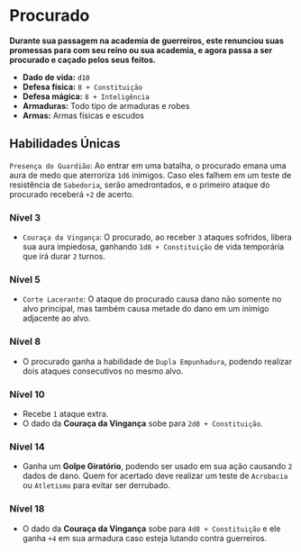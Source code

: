 # Procurado
**Durante sua passagem na academia de guerreiros, este renunciou suas promessas para com seu reino ou sua academia, e agora passa a ser procurado e caçado pelos seus feitos.**

- **Dado de vida:** `d10`
- **Defesa física:** `8 + Constituição`
- **Defesa mágica:** `8 + Inteligência`
- **Armaduras:** Todo tipo de armaduras e robes
- **Armas:** Armas físicas e escudos

## Habilidades Únicas
`Presença do Guardião`: Ao entrar em uma batalha, o procurado emana uma aura de medo que aterroriza `1d6` inimigos. Caso eles falhem em um teste de resistência de `Sabedoria`, serão amedrontados, e o primeiro ataque do procurado receberá `+2` de acerto.

### Nível 3
- `Couraça da Vingança`: O procurado, ao receber `3` ataques sofridos, libera sua aura impiedosa, ganhando `1d8 + Constituição` de vida temporária que irá durar `2` turnos.

### Nível 5
- `Corte Lacerante`: O ataque do procurado causa dano não somente no alvo principal, mas também causa metade do dano em um inimigo adjacente ao alvo.

### Nível 8
- O procurado ganha a habilidade de `Dupla Empunhadura`, podendo realizar dois ataques consecutivos no mesmo alvo.

### Nível 10
- Recebe `1` ataque extra.
- O dado da **Couraça da Vingança** sobe para `2d8 + Constituição`.

### Nível 14
- Ganha um **Golpe Giratório**, podendo ser usado em sua ação causando `2` dados de dano. Quem for acertado deve realizar um teste de `Acrobacia` ou `Atletismo` para evitar ser derrubado.

### Nível 18
- O dado da **Couraça da Vingança** sobe para `4d8 + Constituição` e ele ganha `+4` em sua armadura caso esteja lutando contra guerreiros.
